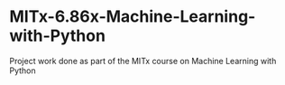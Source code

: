 # MITx-6.86x-Machine-Learning-with-Python
Project work done as part of the MITx course on Machine Learning with Python
